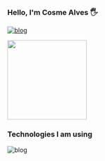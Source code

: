 ### Hello, I'm Cosme Alves 🖐️

[![blog](https://img.shields.io/badge/LinkedIn-0077B5?style=for-the-badge&logo=linkedin&logoColor=white)](https://linkedin.com/in/cosme-alves-050535128)



<img height="180em" src="https://github-readme-stats.vercel.app/api?username=cosmealvess&show_icons=true&theme=dracula&include_all_commits=true&count_private=true"/>

### Technologies I am using


![blog](https://img.shields.io/badge/Swift-FA7343?style=for-the-badge&logo=swift&logoColor=white)

